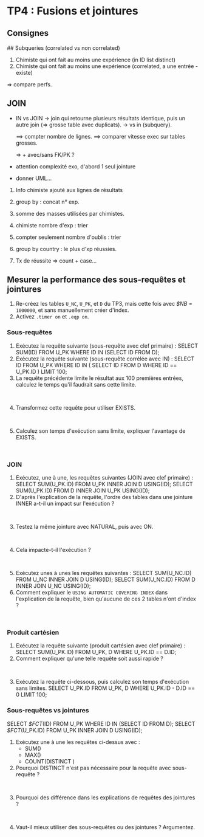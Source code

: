 <!DOCTYPE html>
<html>
    <head>
        <title>TP4 (BDR1)</title>
        <link rel="stylesheet" href="./index.css">
        <script type="module" src="./index.js" defer></script>
    </head>
    <body>
        <header></header>
        <main>

# TP4 : Fusions et jointures

## Consignes

<tp-consignes></tp-consignes>

## Subqueries (correlated vs non correlated)

1. Chimiste qui ont fait au moins une expérience (in ID list distinct)
1. Chimiste qui ont fait au moins une expérience (correlated, a une entrée - existe)

=> compare perfs.

## JOIN

- IN vs JOIN
  -> join qui retourne plusieurs résultats identique, puis un autre join (=> grosse table avec duplicats).
  -> vs in (subquery).

  ==> compter nombre de lignes.
  ==> comparer vitesse exec sur tables grosses.

    => + avec/sans FK/PK ?

- attention complexité exo, d'abord 1 seul jointure
- donner UML...

1. Info chimiste ajouté aux lignes de résultats
1. group by : concat n° exp.
1. somme des masses utilisées par chimistes.
1. chimiste nombre d'exp : trier
1. compter seulement nombre d'oublis : trier
1. group by country : le plus d'xp réussies.

1. Tx de réussite => count + case...

## Mesurer la performance des sous-requêtes et jointures

1. Re-créez les tables `U_NC`, `U_PK`, et `D` du TP3, mais cette fois avec <sql-code class='d4rk'><var>$NB</var></sql-code> = `1000000`, et sans manuellement créer d'index.
1. Activez `.timer on` et `.eqp on`.

### Sous-requêtes

1. Exécutez la requête suivante (sous-requête avec clef primaire) :
   <sql-code>SELECT SUM(ID) FROM U_PK WHERE ID IN (SELECT ID FROM D);</sql-code>
1. Exécutez la requête suivante (sous-requête corrélée avec <sql-code>IN</sql-code>) :
   <sql-code class="block">SELECT ID FROM U_PK
 WHERE ID IN ( SELECT ID FROM D WHERE ID == U_PK.ID )
 LIMIT 100;</sql-code>
1. La requête précédente limite le résultat aux 100 premières entrées, calculez le temps qu'il faudrait sans cette limite.
   <pre contenteditable></pre>
1. Transformez cette requête pour utiliser <sql-code>EXISTS</sql-code>.
   <pre lang="sql" contenteditable></pre>
1.  Calculez son temps d'exécution sans limite, expliquer l'avantage de <sql-code>EXISTS</sql-code>.
    <pre contenteditable></pre>

### JOIN

1. Exécutez, une à une, les requêtes suivantes (JOIN avec clef primaire) :
   <sql-code class="block">SELECT SUM(U_PK.ID) FROM U_PK INNER JOIN D    USING(ID);
   SELECT SUM(U_PK.ID) FROM D    INNER JOIN U_PK USING(ID);</sql-code>
1. D'après l'explication de la requête, l'ordre des tables dans une jointure <sql-code>INNER</sql-code> a-t-il un impact sur l'exécution ?
   <pre contenteditable></pre>
1. Testez la même jointure avec <sql-code>NATURAL</sql-code>, puis avec <sql-code>ON</sql-code>.
   <pre lang="sql" contenteditable></pre>
1. Cela impacte-t-il l'exécution ?
   <pre contenteditable></pre>
1. Exécutez unes à unes les requêtes suivantes :
   <sql-code>SELECT SUM(U_NC.ID) FROM U_NC INNER JOIN D    USING(ID);
SELECT SUM(U_NC.ID) FROM D    INNER JOIN U_NC USING(ID);</sql-code>
1. Comment expliquer le `USING AUTOMATIC COVERING INDEX` dans l'explication de la requête, bien qu'aucune de ces 2 tables n'ont d'index ?
   <pre contenteditable></pre>

### Produit cartésien

1. Exécutez la requête suivante (produit cartésien avec clef primaire) :
   <sql-code>SELECT SUM(U_PK.ID) FROM U_PK, D WHERE U_PK.ID == D.ID;</sql-code>
1. Comment expliquer qu'une telle requête soit aussi rapide ?
   <pre contenteditable></pre>
1. Exécutez la requête ci-dessous, puis calculez son temps d'exécution sans limites.
   <sql-code>SELECT U_PK.ID FROM U_PK, D
                     WHERE U_PK.ID - D.ID == 0 LIMIT 100;
</sql-code>


### Sous-requêtes vs jointures

<sql-code class="block d4rk">
SELECT <var>$FCT</var>(ID) FROM U_PK WHERE ID IN (SELECT ID FROM D);
SELECT <var>$FCT</var>(U_PK.ID) FROM U_PK INNER JOIN D USING(ID);
</sql-code>

1. Exécutez une à une les requêtes ci-dessus avec :
   - <sql-code>SUM()</sql-code>
   - <sql-code>MAX()</sql-code>
   - <sql-code>COUNT(DISTINCT )</sql-code>
1. Pourquoi <sql-code>DISTINCT</sql-code> n'est pas nécessaire pour la requête avec sous-requête ?
   <pre contenteditable></pre>
1. Pourquoi des différence dans les explications de requêtes des jointures ?
   <pre contenteditable></pre>
1. Vaut-il mieux utiliser des sous-requêtes ou des jointures ? Argumentez.
   <pre contenteditable></pre>

</main>
    </body>
</html>